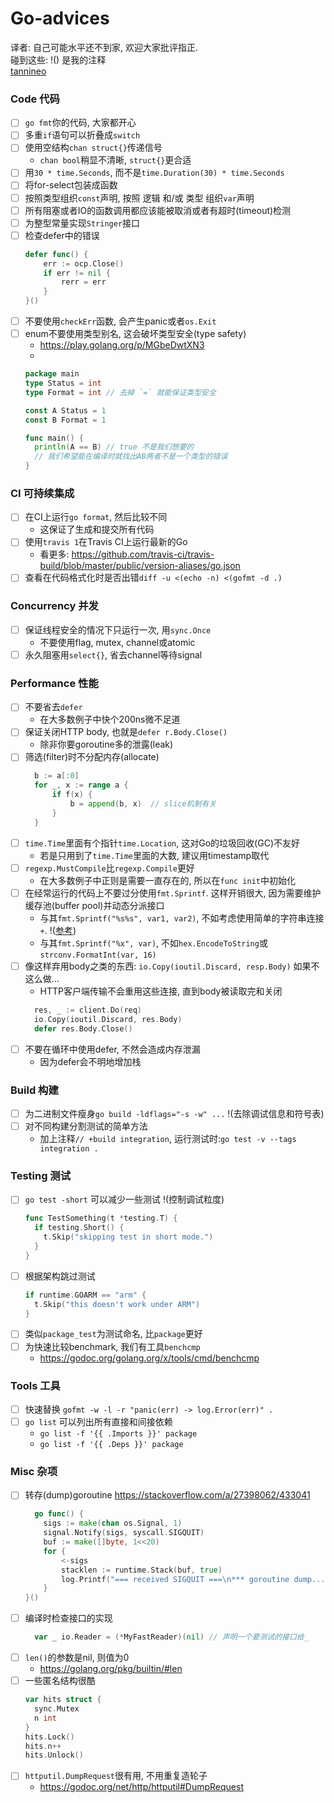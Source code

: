 # Go-advices
译者: 自己可能水平还不到家, 欢迎大家批评指正.  
碰到这些: !() 是我的注释  
[tannineo](https://github.com/tannineo)  

### Code 代码
- [ ] `go fmt`你的代码, 大家都开心
- [ ] 多重`if`语句可以折叠成`switch`
- [ ] 使用空结构`chan struct{}`传递信号
  - `chan bool`稍显不清晰, `struct{}`更合适
- [ ] 用`30 * time.Seconds`, 而不是`time.Duration(30) * time.Seconds`
- [ ] 将for-select包装成函数
- [ ] 按照类型组织`const`声明, 按照 逻辑 和/或 类型 组织`var`声明
- [ ] 所有阻塞或者IO的函数调用都应该能被取消或者有超时(timeout)检测
- [ ] 为整型常量实现`Stringer`接口
- [ ] 检查defer中的错误
  ```go
  defer func() {
      err := ocp.Close()
      if err != nil {
          rerr = err
      }
  }()
  ```
- [ ] 不要使用`checkErr`函数, 会产生panic或者`os.Exit`
- [ ] enum不要使用类型别名, 这会破坏类型安全(type safety)
  - https://play.golang.org/p/MGbeDwtXN3
  - 
  ```go
  package main
  type Status = int
  type Format = int // 去掉 `=` 就能保证类型安全
  
  const A Status = 1
  const B Format = 1
  
  func main() {
    println(A == B) // true 不是我们想要的
    // 我们希望能在编译时就找出AB两者不是一个类型的错误
  }
  ```

### CI 可持续集成
- [ ] 在CI上运行`go format`, 然后比较不同
  - 这保证了生成和提交所有代码
- [ ] 使用`travis 1`在Travis CI上运行最新的Go
  - 看更多: https://github.com/travis-ci/travis-build/blob/master/public/version-aliases/go.json
- [ ] 查看在代码格式化时是否出错`diff -u <(echo -n) <(gofmt -d .)`

### Concurrency 并发
- [ ] 保证线程安全的情况下只运行一次, 用`sync.Once`
  - 不要使用flag, mutex, channel或atomic
- [ ] 永久阻塞用`select{}`, 省去channel等待signal

### Performance 性能
- [ ] 不要省去`defer`
  - 在大多数例子中快个200ns微不足道
- [ ] 保证关闭HTTP body, 也就是`defer r.Body.Close()`
  - 除非你要goroutine多的泄露(leak)
- [ ] 筛选(filter)时不分配内存(allocate)
  ```go
    b := a[:0]
    for _, x := range a {
    	if f(x) {
		    b = append(b, x)  // slice机制有关
    	}
    }
  ```
- [ ] `time.Time`里面有个指针`time.Location`, 这对Go的垃圾回收(GC)不友好
  - 若是只用到了`time.Time`里面的大数, 建议用timestamp取代
- [ ] `regexp.MustCompile`比`regexp.Compile`更好
  - 在大多数例子中正则是需要一直存在的, 所以在`func init`中初始化
- [ ] 在经常运行的代码上不要过分使用`fmt.Sprintf`. 这样开销很大, 因为需要维护缓存池(buffer pool)并动态分派接口
  - 与其`fmt.Sprintf("%s%s", var1, var2)`, 不如考虑使用简单的字符串连接`+`.
    !([参考](https://sheepbao.github.io/post/golang_string_connect_performance/))
  - 与其`fmt.Sprintf("%x", var)`, 不如`hex.EncodeToString`或`strconv.FormatInt(var, 16)`
- [ ] 像这样弃用body之类的东西: `io.Copy(ioutil.Discard, resp.Body)` 如果不这么做...
  - HTTP客户端传输不会重用这些连接, 直到body被读取完和关闭
  ```go
    res, _ := client.Do(req)
    io.Copy(ioutil.Discard, res.Body)
    defer res.Body.Close()
  ```
- [ ] 不要在循环中使用defer, 不然会造成内存泄漏
  - 因为defer会不明地增加栈

### Build 构建
- [ ] 为二进制文件瘦身`go build -ldflags="-s -w" ...` !(去除调试信息和符号表)
- [ ] 对不同构建分割测试的简单方法
  - 加上注释`// +build integration`, 运行测试时:`go test -v --tags integration .`

### Testing 测试
- [ ] `go test -short` 可以减少一些测试 !(控制调试粒度)
  ```go
  func TestSomething(t *testing.T) {
    if testing.Short() {
      t.Skip("skipping test in short mode.")
    }
  }
  ```
- [ ] 根据架构跳过测试
  ```go
  if runtime.GOARM == "arm" {
    t.Skip("this doesn't work under ARM")
  }
  ```
- [ ] 类似`package_test`为测试命名, 比`package`更好
- [ ] 为快速比较benchmark, 我们有工具`benchcmp`
  - https://godoc.org/golang.org/x/tools/cmd/benchcmp

### Tools 工具
- [ ] 快速替换 `gofmt -w -l -r "panic(err) -> log.Error(err)" .`
- [ ] `go list` 可以列出所有直接和间接依赖
  - `go list -f '{{ .Imports }}' package`
  - `go list -f '{{ .Deps }}' package`

### Misc 杂项
- [ ] 转存(dump)goroutine https://stackoverflow.com/a/27398062/433041
  ```go
    go func() {
      sigs := make(chan os.Signal, 1)
      signal.Notify(sigs, syscall.SIGQUIT)
      buf := make([]byte, 1<<20)
      for {
          <-sigs
          stacklen := runtime.Stack(buf, true)
          log.Printf("=== received SIGQUIT ===\n*** goroutine dump...\n%s\n*** end\n", buf[:stacklen])
      }
  }()
  ```
- [ ] 编译时检查接口的实现
  ```go
    var _ io.Reader = (*MyFastReader)(nil) // 声明一个要测试的接口给_
  ```
- [ ] `len()`的参数是nil, 则值为0
  - https://golang.org/pkg/builtin/#len
- [ ] 一些匿名结构很酷
  ```go
  var hits struct {
    sync.Mutex
    n int
  }
  hits.Lock()
  hits.n++
  hits.Unlock()
  ```
- [ ] `httputil.DumpRequest`很有用, 不用重复造轮子
  - https://godoc.org/net/http/httputil#DumpRequest
